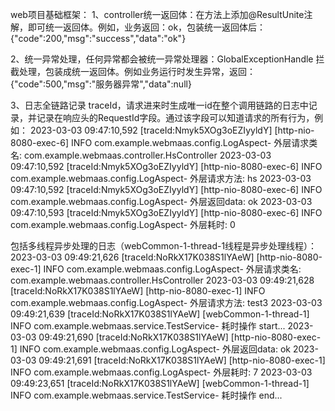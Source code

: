 web项目基础框架：
1、controller统一返回体：在方法上添加@ResultUnite注解，即可统一返回体。例如，业务返回：ok，包装统一返回体后：
{"code":200,"msg":"success","data":"ok"}

2、统一异常处理，任何异常都会被统一异常处理器：GlobalExceptionHandle 拦截处理，包装成统一返回体。例如业务运行时发生异常，返回：
{"code":500,"msg":"服务器异常","data":null}

3、日志全链路记录 traceId，请求进来时生成唯一id在整个调用链路的日志中记录，并记录在响应头的RequestId字段。通过该字段可以知道请求的所有行为，例如：
2023-03-03 09:47:10,592 [traceId:Nmyk5XOg3oEZIyyldY] [http-nio-8080-exec-6] INFO  com.example.webmaas.config.LogAspect- 外层请求类名: com.example.webmaas.controller.HsController
2023-03-03 09:47:10,592 [traceId:Nmyk5XOg3oEZIyyldY] [http-nio-8080-exec-6] INFO  com.example.webmaas.config.LogAspect- 外层请求方法: hs
2023-03-03 09:47:10,592 [traceId:Nmyk5XOg3oEZIyyldY] [http-nio-8080-exec-6] INFO  com.example.webmaas.config.LogAspect- 外层返回data: ok
2023-03-03 09:47:10,593 [traceId:Nmyk5XOg3oEZIyyldY] [http-nio-8080-exec-6] INFO  com.example.webmaas.config.LogAspect- 外层耗时: 0

包括多线程异步处理的日志（webCommon-1-thread-1线程是异步处理线程）：
2023-03-03 09:49:21,626 [traceId:NoRkX17K038S1lYAeW] [http-nio-8080-exec-1] INFO  com.example.webmaas.config.LogAspect- 外层请求类名: com.example.webmaas.controller.HsController
2023-03-03 09:49:21,628 [traceId:NoRkX17K038S1lYAeW] [http-nio-8080-exec-1] INFO  com.example.webmaas.config.LogAspect- 外层请求方法: test3
2023-03-03 09:49:21,639 [traceId:NoRkX17K038S1lYAeW] [webCommon-1-thread-1] INFO  com.example.webmaas.service.TestService- 耗时操作 start...
2023-03-03 09:49:21,690 [traceId:NoRkX17K038S1lYAeW] [http-nio-8080-exec-1] INFO  com.example.webmaas.config.LogAspect- 外层返回data: ok
2023-03-03 09:49:21,691 [traceId:NoRkX17K038S1lYAeW] [http-nio-8080-exec-1] INFO  com.example.webmaas.config.LogAspect- 外层耗时: 7
2023-03-03 09:49:23,651 [traceId:NoRkX17K038S1lYAeW] [webCommon-1-thread-1] INFO  com.example.webmaas.service.TestService- 耗时操作 end...